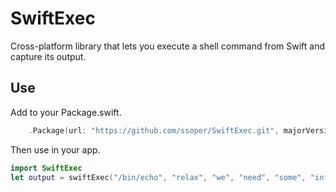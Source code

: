 # SwiftExec

Cross-platform library that lets you execute a shell command from Swift and capture its output.

## Use

Add to your Package.swift.

```swift
    .Package(url: "https://github.com/ssoper/SwiftExec.git", majorVersion: 0, minor: 1)
```

Then use in your app.

```swift
import SwiftExec
let output = swiftExec("/bin/echo", "relax", "we", "need", "some", "information", "first")
```
